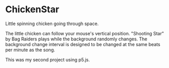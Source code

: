 # ChickenStar
Little spinning chicken going through space.

The little chicken can follow your mouse's vertical position. "Shooting Star" by Bag Raiders plays while the background randomly changes. The background change interval is designed to be changed at the same beats per minute as the song.

This was my second project using p5.js. 
